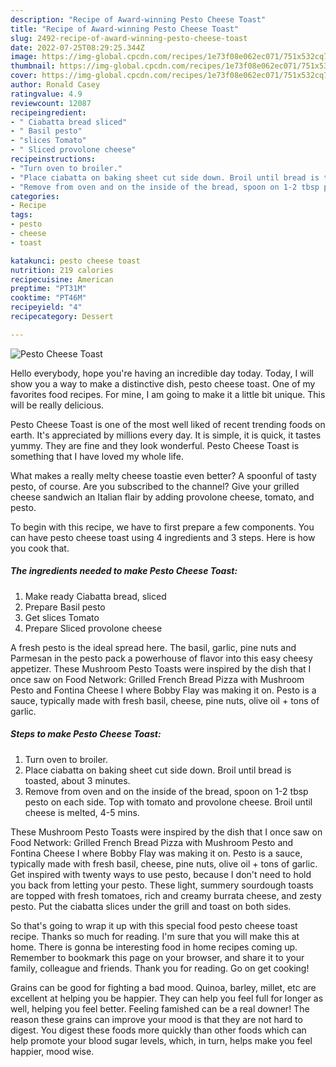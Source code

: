 ```yaml
---
description: "Recipe of Award-winning Pesto Cheese Toast"
title: "Recipe of Award-winning Pesto Cheese Toast"
slug: 2492-recipe-of-award-winning-pesto-cheese-toast
date: 2022-07-25T08:29:25.344Z
image: https://img-global.cpcdn.com/recipes/1e73f08e062ec071/751x532cq70/pesto-cheese-toast-recipe-main-photo.jpg
thumbnail: https://img-global.cpcdn.com/recipes/1e73f08e062ec071/751x532cq70/pesto-cheese-toast-recipe-main-photo.jpg
cover: https://img-global.cpcdn.com/recipes/1e73f08e062ec071/751x532cq70/pesto-cheese-toast-recipe-main-photo.jpg
author: Ronald Casey
ratingvalue: 4.9
reviewcount: 12087
recipeingredient:
- " Ciabatta bread sliced"
- " Basil pesto"
- "slices Tomato"
- " Sliced provolone cheese"
recipeinstructions:
- "Turn oven to broiler."
- "Place ciabatta on baking sheet cut side down. Broil until bread is toasted, about 3 minutes."
- "Remove from oven and on the inside of the bread, spoon on 1-2 tbsp pesto on each side. Top with tomato and provolone cheese. Broil until cheese is melted, 4-5 mins."
categories:
- Recipe
tags:
- pesto
- cheese
- toast

katakunci: pesto cheese toast 
nutrition: 219 calories
recipecuisine: American
preptime: "PT31M"
cooktime: "PT46M"
recipeyield: "4"
recipecategory: Dessert

---
```



![Pesto Cheese Toast](https://img-global.cpcdn.com/recipes/1e73f08e062ec071/751x532cq70/pesto-cheese-toast-recipe-main-photo.jpg)

Hello everybody, hope you're having an incredible day today. Today, I will show you a way to make a distinctive dish, pesto cheese toast. One of my favorites food recipes. For mine, I am going to make it a little bit unique. This will be really delicious.

Pesto Cheese Toast is one of the most well liked of recent trending foods on earth. It's appreciated by millions every day. It is simple, it is quick, it tastes yummy. They are fine and they look wonderful. Pesto Cheese Toast is something that I have loved my whole life.

What makes a really melty cheese toastie even better? A spoonful of tasty pesto, of course. Are you subscribed to the channel? Give your grilled cheese sandwich an Italian flair by adding provolone cheese, tomato, and pesto.


To begin with this recipe, we have to first prepare a few components. You can have pesto cheese toast using 4 ingredients and 3 steps. Here is how you cook that.

<!--inarticleads1-->

##### The ingredients needed to make Pesto Cheese Toast:

1. Make ready  Ciabatta bread, sliced
1. Prepare  Basil pesto
1. Get slices Tomato
1. Prepare  Sliced provolone cheese


A fresh pesto is the ideal spread here. The basil, garlic, pine nuts and Parmesan in the pesto pack a powerhouse of flavor into this easy cheesy appetizer. These Mushroom Pesto Toasts were inspired by the dish that I once saw on Food Network: Grilled French Bread Pizza with Mushroom Pesto and Fontina Cheese I where Bobby Flay was making it on. Pesto is a sauce, typically made with fresh basil, cheese, pine nuts, olive oil + tons of garlic. 

<!--inarticleads2-->

##### Steps to make Pesto Cheese Toast:

1. Turn oven to broiler.
1. Place ciabatta on baking sheet cut side down. Broil until bread is toasted, about 3 minutes.
1. Remove from oven and on the inside of the bread, spoon on 1-2 tbsp pesto on each side. Top with tomato and provolone cheese. Broil until cheese is melted, 4-5 mins.


These Mushroom Pesto Toasts were inspired by the dish that I once saw on Food Network: Grilled French Bread Pizza with Mushroom Pesto and Fontina Cheese I where Bobby Flay was making it on. Pesto is a sauce, typically made with fresh basil, cheese, pine nuts, olive oil + tons of garlic. Get inspired with twenty ways to use pesto, because I don&#39;t need to hold you back from letting your pesto. These light, summery sourdough toasts are topped with fresh tomatoes, rich and creamy burrata cheese, and zesty pesto. Put the ciabatta slices under the grill and toast on both sides. 

So that's going to wrap it up with this special food pesto cheese toast recipe. Thanks so much for reading. I'm sure that you will make this at home. There is gonna be interesting food in home recipes coming up. Remember to bookmark this page on your browser, and share it to your family, colleague and friends. Thank you for reading. Go on get cooking!

Grains can be good for fighting a bad mood. Quinoa, barley, millet, etc are excellent at helping you be happier. They can help you feel full for longer as well, helping you feel better. Feeling famished can be a real downer! The reason these grains can improve your mood is that they are not hard to digest. You digest these foods more quickly than other foods which can help promote your blood sugar levels, which, in turn, helps make you feel happier, mood wise.
